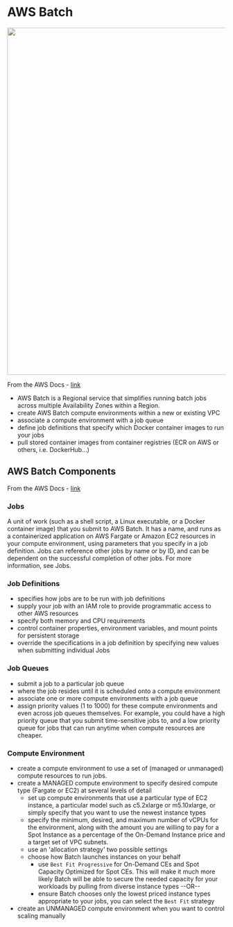 # AWS Batch

<img src="https://github.com/lynnlangit/Hello-AWS-Data-Services/blob/master/images/aws-batch-arch.png" width=800>

From the AWS Docs - [link](https://docs.aws.amazon.com/batch/latest/userguide/what-is-batch.html)

- AWS Batch is a Regional service that simplifies running batch jobs across multiple Availability Zones within a Region. 
- create AWS Batch compute environments within a new or existing VPC
- associate a compute environment with a job queue
- define job definitions that specify which Docker container images to run your jobs
- pull stored container images from container registries (ECR on AWS or others, i.e. DockerHub...)

## AWS Batch Components

From the AWS Docs - [link](https://docs.aws.amazon.com/batch/latest/userguide/what-is-batch.html)

### Jobs
A unit of work (such as a shell script, a Linux executable, or a Docker container image) that you submit to AWS Batch. It has a name, and runs as a containerized application on AWS Fargate or Amazon EC2 resources in your compute environment, using parameters that you specify in a job definition. Jobs can reference other jobs by name or by ID, and can be dependent on the successful completion of other jobs. For more information, see Jobs.

### Job Definitions
- specifies how jobs are to be run with job definitions
- supply your job with an IAM role to provide programmatic access to other AWS resources
- specify both memory and CPU requirements
- control container properties, environment variables, and mount points for persistent storage
- override the specifications in a job definition by specifying new values when submitting individual Jobs

### Job Queues
- submit a job to a particular job queue
- where the job resides until it is scheduled onto a compute environment
- associate one or more compute environments with a job queue
- assign priority values (1 to 1000) for these compute environments and even across job queues themselves. For example, you could have a high priority queue that you submit time-sensitive jobs to, and a low priority queue for jobs that can run anytime when compute resources are cheaper.

### Compute Environment
- create a compute environment to use a set of (managed or unmanaged) compute resources to run jobs.
- create a MANAGED compute environment to specify desired compute type (Fargate or EC2) at several levels of detail
    - set up compute environments that use a particular type of EC2 instance, a particular model such as c5.2xlarge or m5.10xlarge, or simply specify that you want to use the newest instance types
    - specify the minimum, desired, and maximum number of vCPUs for the environment, along with the amount you are willing to pay for a Spot Instance as a percentage of the On-Demand Instance price and a target set of VPC subnets. 
    - use an 'allocation strategy' two possible settings 
    - choose how Batch launches instances on your behalf
        - use `Best Fit Progressive` for On-Demand CEs and Spot Capacity Optimized for Spot CEs. This will make it much more likely Batch will be able to secure the needed capacity for your workloads by pulling from diverse instance types --OR--
        - ensure Batch chooses only the lowest priced instance types appropriate to your jobs, you can select the `Best Fit` strategy
- create an UNMANAGED compute environment when you want to control scaling manually 


